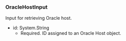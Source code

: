 ### OracleHostInput
Input for retrieving Oracle host.

- id: System.String
  - Required. ID assigned to an Oracle Host object.
